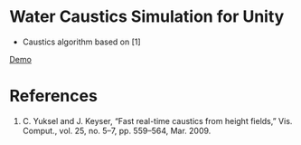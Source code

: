Water Caustics Simulation for Unity
=============
* Caustics algorithm based on [1]

[Demo](Html/Movie/Demo01.mp4)

# References
1. C. Yuksel and J. Keyser, “Fast real-time caustics from height fields,” Vis. Comput., vol. 25, no. 5–7, pp. 559–564, Mar. 2009.
